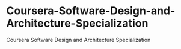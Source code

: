# Coursera-Software-Design-and-Architecture-Specialization
Coursera Software Design and Architecture Specialization
